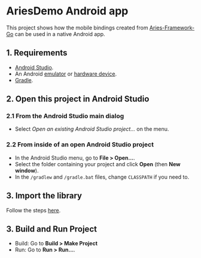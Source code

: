# AriesDemo Android app

This project shows how the mobile bindings created from [Aries-Framework-Go](https://github.com/hyperledger/aries-framework-go) can be used in a native Android app.

## 1. Requirements

- [Android Studio](https://developer.android.com/studio/install).
- An Android [emulator](https://developer.android.com/studio/run/emulator#install) or [hardware device](https://developer.android.com/studio/run/device#connect).
- [Gradle](https://gradle.org/install/).

## 2. Open this project in Android Studio

### 2.1 From the Android Studio main dialog
- Select _Open an existing Android Studio project..._ on the menu.

### 2.2 From inside of an open Android Studio project
- In the Android Studio menu, go to **File > Open...**.
- Select the folder containing your project and click **Open** (then **New window**).
- In the `/gradlew` and `/gradle.bat` files, change `CLASSPATH` if you need to.

## 3. Import the library

Follow the steps [here](https://github.com/hyperledger/aries-framework-go/tree/master/cmd/aries-agent-mobile).

## 3. Build and Run Project

- Build: Go to **Build > Make Project**
- Run: Go to **Run > Run...**.
